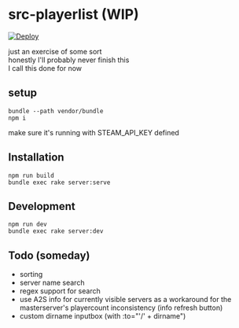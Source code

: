 # src-playerlist (WIP)

[![Deploy](https://www.herokucdn.com/deploy/button.svg)](https://heroku.com/deploy)

just an exercise of some sort\
honestly I'll probably never finish this\
I call this done for now

## setup
```
bundle --path vendor/bundle
npm i
```
make sure it's running with STEAM_API_KEY defined

## Installation
```
npm run build
bundle exec rake server:serve
```

## Development
```
npm run dev
bundle exec rake server:dev
```

## Todo (someday)
- sorting
- server name search
- regex support for search
- use A2S info for currently visible servers as a workaround for the masterserver's playercount inconsistency (info refresh button)
- custom dirname inputbox (with :to="'/' + dirname")
